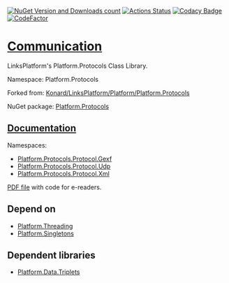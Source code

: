 [![NuGet Version and Downloads count](https://buildstats.info/nuget/Platform.Protocols)](https://www.nuget.org/packages/Platform.Protocols)
[![Actions Status](https://github.com/linksplatform/Communication/workflows/CD/badge.svg)](https://github.com/linksplatform/Communication/actions?workflow=CD)
[![Codacy Badge](https://api.codacy.com/project/badge/Grade/c25f708dc08b4f7e8d96c671378bb1ad)](https://app.codacy.com/app/drakonard/Communication?utm_source=github.com&utm_medium=referral&utm_content=linksplatform/Communication&utm_campaign=Badge_Grade_Dashboard)
[![CodeFactor](https://www.codefactor.io/repository/github/linksplatform/communication/badge)](https://www.codefactor.io/repository/github/linksplatform/communication)

# [Communication](https://github.com/linksplatform/Communication)
LinksPlatform's Platform.Protocols Class Library.

Namespace: Platform.Protocols

Forked from: [Konard/LinksPlatform/Platform/Platform.Protocols](https://github.com/Konard/LinksPlatform/tree/0599b1bdad82c23ae80c890e63b309764b6997bd/Platform/Platform.Protocols)

NuGet package: [Platform.Protocols](https://www.nuget.org/packages/Platform.Protocols)

## [Documentation](https://linksplatform.github.io/Communication)
Namespaces:
*   [Platform.Protocols.Protocol.Gexf](https://linksplatform.github.io/Communication/csharp/api/Platform.Protocols.Protocol.Gexf.html)
*   [Platform.Protocols.Protocol.Udp](https://linksplatform.github.io/Communication/csharp/api/Platform.Protocols.Protocol.Udp.html)
*   [Platform.Protocols.Protocol.Xml](https://linksplatform.github.io/Communication/csharp/api/Platform.Protocols.Protocol.Xml.html)

[PDF file](https://linksplatform.github.io/Communication/csharp/Platform.Protocols.pdf) with code for e-readers.

## Depend on
*   [Platform.Threading](https://github.com/linksplatform/Threading)
*   [Platform.Singletons](https://github.com/linksplatform/Singletons)

## Dependent libraries
*   [Platform.Data.Triplets](https://github.com/linksplatform/Data.Triplets)

